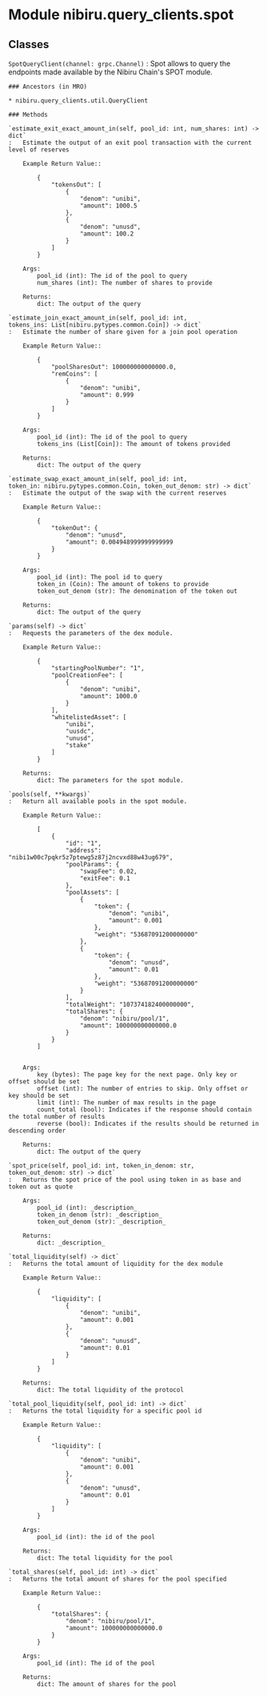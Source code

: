 Module nibiru.query_clients.spot
===============================

Classes
-------

`SpotQueryClient(channel: grpc.Channel)`
:   Spot allows to query the endpoints made available by the Nibiru Chain's SPOT module.

    ### Ancestors (in MRO)

    * nibiru.query_clients.util.QueryClient

    ### Methods

    `estimate_exit_exact_amount_in(self, pool_id: int, num_shares: int) ‑> dict`
    :   Estimate the output of an exit pool transaction with the current level of reserves

        Example Return Value::

            {
                "tokensOut": [
                    {
                        "denom": "unibi",
                        "amount": 1000.5
                    },
                    {
                        "denom": "unusd",
                        "amount": 100.2
                    }
                ]
            }

        Args:
            pool_id (int): The id of the pool to query
            num_shares (int): The number of shares to provide

        Returns:
            dict: The output of the query

    `estimate_join_exact_amount_in(self, pool_id: int, tokens_ins: List[nibiru.pytypes.common.Coin]) ‑> dict`
    :   Estimate the number of share given for a join pool operation

        Example Return Value::

            {
                "poolSharesOut": 100000000000000.0,
                "remCoins": [
                    {
                        "denom": "unibi",
                        "amount": 0.999
                    }
                ]
            }

        Args:
            pool_id (int): The id of the pool to query
            tokens_ins (List[Coin]): The amount of tokens provided

        Returns:
            dict: The output of the query

    `estimate_swap_exact_amount_in(self, pool_id: int, token_in: nibiru.pytypes.common.Coin, token_out_denom: str) ‑> dict`
    :   Estimate the output of the swap with the current reserves

        Example Return Value::

            {
                "tokenOut": {
                    "denom": "unusd",
                    "amount": 0.004948999999999999
                }
            }

        Args:
            pool_id (int): The pool id to query
            token_in (Coin): The amount of tokens to provide
            token_out_denom (str): The denomination of the token out

        Returns:
            dict: The output of the query

    `params(self) ‑> dict`
    :   Requests the parameters of the dex module.

        Example Return Value::

            {
                "startingPoolNumber": "1",
                "poolCreationFee": [
                    {
                        "denom": "unibi",
                        "amount": 1000.0
                    }
                ],
                "whitelistedAsset": [
                    "unibi",
                    "uusdc",
                    "unusd",
                    "stake"
                ]
            }

        Returns:
            dict: The parameters for the spot module.

    `pools(self, **kwargs)`
    :   Return all available pools in the spot module.

        Example Return Value::

            [
                {
                    "id": "1",
                    "address": "nibi1w00c7pqkr5z7ptewg5z87j2ncvxd88w43ug679",
                    "poolParams": {
                        "swapFee": 0.02,
                        "exitFee": 0.1
                    },
                    "poolAssets": [
                        {
                            "token": {
                                "denom": "unibi",
                                "amount": 0.001
                            },
                            "weight": "53687091200000000"
                        },
                        {
                            "token": {
                                "denom": "unusd",
                                "amount": 0.01
                            },
                            "weight": "53687091200000000"
                        }
                    ],
                    "totalWeight": "107374182400000000",
                    "totalShares": {
                        "denom": "nibiru/pool/1",
                        "amount": 100000000000000.0
                    }
                }
            ]


        Args:
            key (bytes): The page key for the next page. Only key or offset should be set
            offset (int): The number of entries to skip. Only offset or key should be set
            limit (int): The number of max results in the page
            count_total (bool): Indicates if the response should contain the total number of results
            reverse (bool): Indicates if the results should be returned in descending order

        Returns:
            dict: The output of the query

    `spot_price(self, pool_id: int, token_in_denom: str, token_out_denom: str) ‑> dict`
    :   Returns the spot price of the pool using token in as base and token out as quote

        Args:
            pool_id (int): _description_
            token_in_denom (str): _description_
            token_out_denom (str): _description_

        Returns:
            dict: _description_

    `total_liquidity(self) ‑> dict`
    :   Returns the total amount of liquidity for the dex module

        Example Return Value::

            {
                "liquidity": [
                    {
                        "denom": "unibi",
                        "amount": 0.001
                    },
                    {
                        "denom": "unusd",
                        "amount": 0.01
                    }
                ]
            }

        Returns:
            dict: The total liquidity of the protocol

    `total_pool_liquidity(self, pool_id: int) ‑> dict`
    :   Returns the total liquidity for a specific pool id

        Example Return Value::

            {
                "liquidity": [
                    {
                        "denom": "unibi",
                        "amount": 0.001
                    },
                    {
                        "denom": "unusd",
                        "amount": 0.01
                    }
                ]
            }

        Args:
            pool_id (int): the id of the pool

        Returns:
            dict: The total liquidity for the pool

    `total_shares(self, pool_id: int) ‑> dict`
    :   Returns the total amount of shares for the pool specified

        Example Return Value::

            {
                "totalShares": {
                    "denom": "nibiru/pool/1",
                    "amount": 100000000000000.0
                }
            }

        Args:
            pool_id (int): The id of the pool

        Returns:
            dict: The amount of shares for the pool

